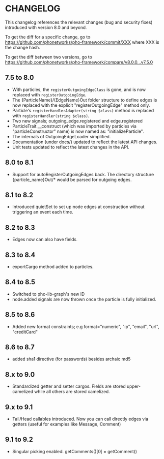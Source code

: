 # CHANGELOG

This changelog references the relevant changes (bug and security fixes) introduced with version 8.0 and beyond.

To get the diff for a specific change, go to https://github.com/phonetworks/pho-framework/commit/XXX where XXX is the change hash.

To get the diff between two versions, go to https://github.com/phonetworks/pho-framework/compare/v8.0.0...v7.5.0

## 7.5 to 8.0

* With particles, the ```registerOutgoingEdgeClass``` is gone, and is now replaced with ```registerOutgoingEdge```.
* The {ParticleName}/{EdgeName}Out folder structure to define edges is now replaced with the explicit "registerOutgoingEdge" method only.
* Particle's ```registerHandlerAdapter(string $class)``` method is replaced with ```registerHandler(string $class)```.
* Two new signals; outgoing_edge.registered and edge.registered
* ParticleTrait \_\_construct (which was imported by particles via "particleConstructor" name) is now named as: "initializeParticle".
* The internals of OutgoingEdgeLoader simplified.
* Documentation (under docs/) updated to reflect the latest API changes.
* Unit tests updated to reflect the latest changes in the API.

## 8.0 to 8.1

* Support for autoRegisterOutgoingEdges back. The directory structure {particle_name}Out/\* would be parsed for outgoing edges.


## 8.1 to 8.2 
* Introduced quietSet to set up node edges at construction without triggering an event each time.

## 8.2 to 8.3
* Edges now can also have fields.

## 8.3 to 8.4
* exportCargo method added to particles.

## 8.4 to 8.5
* Switched to pho-lib-graph's new ID
* node.added signals are now thrown once the particle is fully initialized.

## 8.5 to 8.6
* Added new format constraints; e.g format="numeric",  "ip", "email", "url", "creditCard"

## 8.6 to 8.7
* added sha1 directive (for passwords) besides archaic md5

## 8.x to 9.0
* Standardized getter and setter cargos. Fields are stored upper-camelized while all others are stored camelized.

## 9.x to 9.1
* Tail/Head callables introduced. Now you can call directly edges via getters (useful for examples like Message, Comment)

## 9.1 to 9.2
* Singular picking enabled. getComments()[0] = getComment()